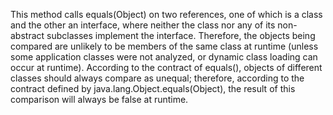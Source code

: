 This method calls equals(Object) on two references, one of which is a class and the other an interface, where neither the class nor any of its non-abstract subclasses implement the interface. Therefore, the objects being compared are unlikely to be members of the same class at runtime (unless some application classes were not analyzed, or dynamic class loading can occur at runtime). According to the contract of equals(), objects of different classes should always compare as unequal; therefore, according to the contract defined by java.lang.Object.equals(Object), the result of this comparison will always be false at runtime.